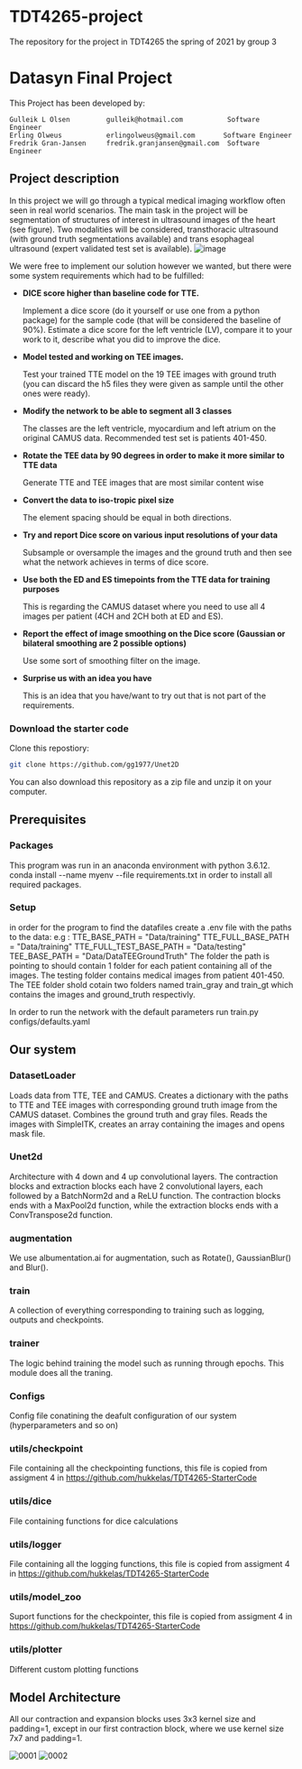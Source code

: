 # TDT4265-project
The repository for the project in TDT4265 the spring of 2021 by group 3

# Datasyn Final Project

This Project has been developed by:
```
Gulleik L Olsen         gulleik@hotmail.com           Software Engineer
Erling Olweus           erlingolweus@gmail.com       Software Engineer
Fredrik Gran-Jansen     fredrik.granjansen@gmail.com  Software Engineer
```

## Project description
In this project we will go through a typical medical imaging workflow often seen in real world
scenarios. The main task in the project will be segmentation of structures of interest in ultrasound
images of the heart (see figure). Two modalities will be considered, transthoracic ultrasound
(with ground truth segmentations available) and trans esophageal ultrasound (expert validated
test set is available). 
![image](https://user-images.githubusercontent.com/60004726/116009779-bec76b00-a61b-11eb-92f0-032536ee2374.png)


We were free to implement our solution however we wanted, but there were some system requirements which had to be fulfilled:

- **DICE score higher than baseline code for TTE.**

    Implement a dice score (do it yourself or use one from a python package) for the sample code (that will be considered the baseline of 90%). Estimate a dice score for the      left ventricle (LV), compare it to your work to it, describe what you did to improve the dice.
- **Model tested and working on TEE images.**

     Test your trained TTE model on the 19 TEE images with ground truth (you can discard the h5 files they were given as sample until the other ones were ready).
- **Modify the network to be able to segment all 3 classes**

  The classes are the left ventricle, myocardium and left atrium on the original CAMUS data. Recommended test set is patients 401-450.
- **Rotate the TEE data by 90 degrees in order to make it more similar to TTE data**

  Generate TTE and TEE images that are most similar content wise
- **Convert the data to iso-tropic pixel size**

  The element spacing should be equal in both directions.
- **Try and report Dice score on various input resolutions of your data**

  Subsample or oversample the images and the ground truth and then see what the network achieves in terms of dice score. 
- **Use both the ED and ES timepoints from the TTE data for training purposes**

  This is regarding the CAMUS dataset where you need to use all 4 images per patient (4CH and 2CH both at ED and ES).
- **Report the effect of image smoothing on the Dice score (Gaussian or bilateral smoothing are 2 possible options)**

  Use some sort of smoothing filter on the image.
- **Surprise us with an idea you have**

  This is an idea that you have/want to try out that is not part of the requirements.

### Download the starter code

Clone this repostiory:

```bash
git clone https://github.com/gg1977/Unet2D
```

You can also download this repository as a zip file and unzip it on your computer.

## Prerequisites

### Packages

This program was run in an anaconda environment with python 3.6.12.
conda install --name myenv --file requirements.txt in order to install all required packages.
 
 
### Setup
in order for the program to find the datafiles create a .env file with the paths to the data:
e.g : 
    TTE_BASE_PATH = "Data/training"
    TTE_FULL_BASE_PATH = "Data/training"
    TTE_FULL_TEST_BASE_PATH = "Data/testing"
    TEE_BASE_PATH = "Data/DataTEEGroundTruth"
The folder the path is pointing to should contain 1 folder for each patient containing all of the images.
The testing folder contains medical images from patient 401-450. 
The TEE folder shold cotain two folders named train_gray and train_gt which contains the images and ground_truth respectivly.

In order to run the network with the default parameters run train.py configs/defaults.yaml

## Our system

### DatasetLoader
Loads data from TTE, TEE and CAMUS. Creates a dictionary with the paths to TTE and TEE images with corresponding ground truth image from the CAMUS dataset. Combines the ground truth and gray files. Reads the images with SimpleITK, creates an array containing the images and opens mask file.

### Unet2d
Architecture with 4 down and 4 up convolutional layers. The contraction blocks and extraction blocks each have 2 convolutional layers, each followed by a BatchNorm2d and a ReLU function. The contraction blocks ends with a MaxPool2d function, while the extraction blocks ends with a ConvTranspose2d function.

### augmentation
We use albumentation.ai for augmentation, such as Rotate(), GaussianBlur() and Blur().

### train
A collection of everything corresponding to training such as logging, outputs and checkpoints.

### trainer
The logic behind training the model such as running through epochs. This module does all the traning.
### Configs
Config file conatining the deafult configuration of our system (hyperparameters and so on)

### utils/checkpoint
File containing all the checkpointing functions, this file is copied from assigment 4 in https://github.com/hukkelas/TDT4265-StarterCode

### utils/dice
File containing functions for dice calculations

### utils/logger
File containing all the logging functions, this file is copied from assigment 4 in https://github.com/hukkelas/TDT4265-StarterCode

### utils/model_zoo
Suport functions for the checkpointer, this file is copied from assigment 4 in https://github.com/hukkelas/TDT4265-StarterCode

### utils/plotter
Different custom plotting functions

 ## Model Architecture
 All our contraction and expansion blocks uses 3x3 kernel size and padding=1, except in our first contraction block, where we use kernel size 7x7 and padding=1.
 
![0001](https://user-images.githubusercontent.com/60004726/116009313-26c88200-a619-11eb-872a-155339e159b4.jpg)
![0002](https://user-images.githubusercontent.com/60004726/116009316-27f9af00-a619-11eb-9f15-f7cd20a667c1.jpg)

 

